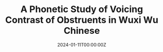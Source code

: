 ---
title: A Phonetic Study of Voicing Contrast of Obstruents in Wuxi Wu Chinese
summary: Presented on LPP Graduate Thesis Workshop
authors: 
 - admin
tags: [Wuxi Wu]
categories: []
date: '2024-01-11T00:00:00Z'
url_pdf: uploads/thesis workshop.pdf
---